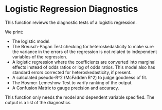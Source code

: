 # Logistic Regression Diagnostics
This function reviews the diagnostic tests of a logistic regression. 

We print:
* The logistic model.
* The Breusch-Pagan Test checking for heteroskedasticity to make sure the variance in the errors of the regression is not related to independent variables of the regression. 
* A logistic regression where the coefficients are converted into marginal effects instead of odds ratios or log of odds ratios. This model also has standard errors corrected for heteroskedasticity, if present. 
* A calculated pseudo-R^2 (McFadden R^2) to judge goodness of fit.
* The Hosmer-Lemeshow Test to varify ranking of the output.
* A Confusion Matrix to gauge precision and accuracy.

This function only needs the model and dependent variable specified. The output is a list of the diagnostics. 


